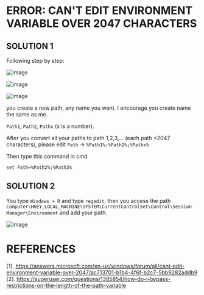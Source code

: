 # ERROR: CAN'T EDIT ENVIRONMENT VARIABLE OVER 2047 CHARACTERS
## SOLUTION 1
Following step by step:

![image](https://github.com/Clapboiz/Set-up-Tool-App/assets/112185647/da390ca2-c6c4-40fa-b342-9e0e65a9511a)

![image](https://github.com/Clapboiz/Set-up-Tool-App/assets/112185647/ac11a8ae-2433-4365-9f4a-8a6a16f6bc90)

![image](https://github.com/Clapboiz/Set-up-Tool-App/assets/112185647/8c1a43a1-e315-45cd-b09b-ddef1b7ada82)

you create a new path, any name you want. I encourage you create name the same as me.

`Path1`, `Path2`, `Pathx` (x is a number). 

After you convert all your paths to path 1,2,3,... (each path <2047 characters), please edit `Path` -> `%Path1%;%Path2%;%Pathx%`

Then type this command in cmd

```
set Path=%Path2%;%Path3%
```

## SOLUTION 2
You type `Windows + R` and type `regedit`, then you access the path `Computer\HKEY_LOCAL_MACHINE\SYSTEM\CurrentControlSet\Control\Session Manager\Environment` and add your path.

![image](https://github.com/Clapboiz/Set-up-Tool-App/assets/112185647/afa545ef-80ce-4caa-a09f-83b695709bb8)

# REFERENCES
[1]. https://answers.microsoft.com/en-us/windows/forum/all/cant-edit-environment-variable-over-2047/ac713701-b1b4-4f6f-b2c7-5bb9282addb9
[2]. https://superuser.com/questions/1385854/how-do-i-bypass-restrictions-on-the-length-of-the-path-variable

